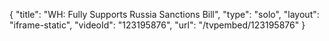 {
    "title": "WH: Fully Supports Russia Sanctions Bill",
    "type": "solo",
    "layout": "iframe-static",
    "videoId": "123195876",
    "url": "\/tvpembed\/123195876"
}